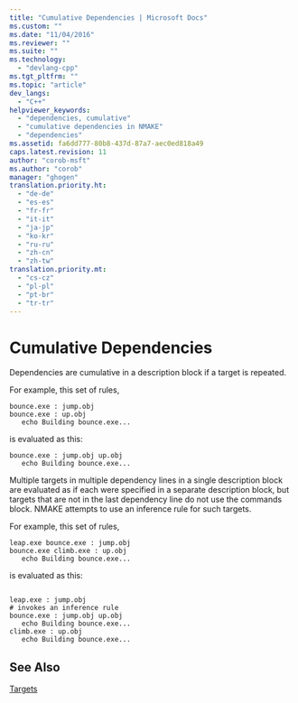 ```yaml
---
title: "Cumulative Dependencies | Microsoft Docs"
ms.custom: ""
ms.date: "11/04/2016"
ms.reviewer: ""
ms.suite: ""
ms.technology: 
  - "devlang-cpp"
ms.tgt_pltfrm: ""
ms.topic: "article"
dev_langs: 
  - "C++"
helpviewer_keywords: 
  - "dependencies, cumulative"
  - "cumulative dependencies in NMAKE"
  - "dependencies"
ms.assetid: fa6dd777-80b8-437d-87a7-aec0ed818a49
caps.latest.revision: 11
author: "corob-msft"
ms.author: "corob"
manager: "ghogen"
translation.priority.ht: 
  - "de-de"
  - "es-es"
  - "fr-fr"
  - "it-it"
  - "ja-jp"
  - "ko-kr"
  - "ru-ru"
  - "zh-cn"
  - "zh-tw"
translation.priority.mt: 
  - "cs-cz"
  - "pl-pl"
  - "pt-br"
  - "tr-tr"
---
```

# Cumulative Dependencies
Dependencies are cumulative in a description block if a target is repeated.  
  
 For example, this set of rules,  
  
```Output  
bounce.exe : jump.obj  
bounce.exe : up.obj  
   echo Building bounce.exe...  
```  
  
 is evaluated as this:  
  
```Output  
bounce.exe : jump.obj up.obj  
   echo Building bounce.exe...  
```  
  
 Multiple targets in multiple dependency lines in a single description block are evaluated as if each were specified in a separate description block, but targets that are not in the last dependency line do not use the commands block. NMAKE attempts to use an inference rule for such targets.  
  
 For example, this set of rules,  
  
```Output  
leap.exe bounce.exe : jump.obj  
bounce.exe climb.exe : up.obj  
   echo Building bounce.exe...  
```  
  
 is evaluated as this:  
  
```Output  
  
leap.exe : jump.obj  
# invokes an inference rule  
bounce.exe : jump.obj up.obj  
   echo Building bounce.exe...  
climb.exe : up.obj  
   echo Building bounce.exe...  
```  
  
## See Also  
 [Targets](../build/targets.md)